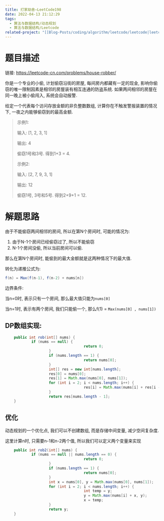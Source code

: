 ```yaml
---
title: 打家劫舍—LeetCode198
date: 2022-04-13 21:12:29
tags:
  - 算法与数据结构/动态规划
  - 算法与数据结构/Leetcode
related-project: "[[Blog-Posts/coding/algorithm/leetcode/leetcode|leetcode]]"
---
```


# 题目描述

链接: https://leetcode-cn.com/problems/house-robber/

你是一个专业的小偷, 计划偷窃沿街的房屋, 每间房内都藏有一定的现金, 影响你偷窃的唯一限制因素是相邻的房屋装有相互连通的防盗系统. 如果两间相邻的房屋在同一晚上被小偷闯入, 系统会自动报警.

给定一个代表每个访问存放金额的非负整数数组, 计算你在不触发警报装置的情况下, 一夜之内能够偷窃到的最高金额.

> 示例1:
>
> 输入: \[1, 2, 3, 1]
>
> 输出: 4
>
> 偷窃1号和3号. 得到1+3 = 4.
>
> 示例2: 
>
> 输入: \[2, 7, 9, 3, 1]
>
> 输出: 12
>
> 偷窃1号, 3号和5号. 得到2+9+1 = 12.

<!--more-->

# 解题思路

由于不能偷窃两间相邻的房间, 所以在第N个房间时, 可能的情况为:

1. 由于N-1个房间已经偷窃过了, 所以不能偷窃
2. N-1个房间没偷, 所以当前房间可以偷.

那么在第N个房间时, 能偷到的最大金额就是这两种情况下的最大值.

转化为递推公式为: 

```java
f(n) = Max(f(n-1), f(n-2) + nums[n])
```

边界条件:

当n=0时, 表示只有一个房间, 那么最大值只能为`nums[0]`

当n=1时, 表示有两个房间, 我们只能偷一个, 那么f(1) = `Max(nums[0] , nums[1])`

## DP数组实现:

```java
	public int rob(int[] nums) {
		    if (nums == null) {
					    		    return 0;
				    }
				    if (nums.length == 1) {
		    		    			return nums[0];
		    		}
		    		int[] res = new int[nums.length];
				    res[0] = nums[0];
		    		res[1] = Math.max(nums[0], nums[1]);
		    		for (int i = 2; i < nums.length; i++) {
		    		    			res[i] = Math.max(nums[i] + res[i - 2], res[i - 1]);
		    		}
		    		return res[nums.length - 1];
	}
```

## 优化

动态规划的一个优化点, 我们可以不创建数组, 而是存储中间变量, 减少空间复杂度.

这里计算n时, 只需要n-1和n-2两个值, 所以我们可以定义两个变量来实现

```java
	public int rob2(int[] nums) {
    		if (nums == null || nums.length == 0) {
    		    					return 0;
		    		}
		    		if (nums.length == 1) {
			    		    		return nums[0];
    				}
    				int x = nums[0], y = Math.max(nums[0], nums[1]);
    				for (int i = 2; i < nums.length; i++) {
    		    					int temp = y;
    		    					y = Math.max(nums[i] + x, y);
    		    					x = temp;
    				}
    				return y;
	}
```

